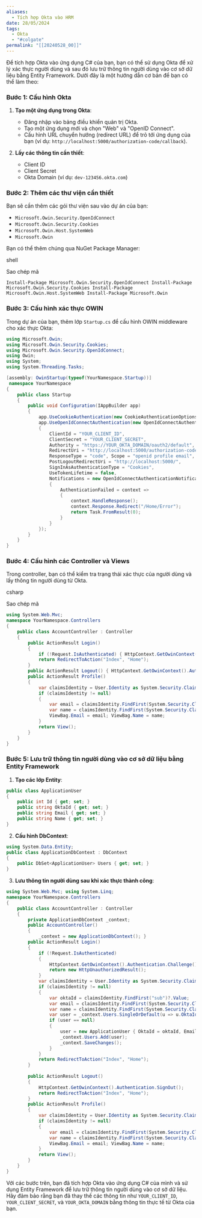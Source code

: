 ```yaml
---
aliases:
  - Tích hợp Okta vào HRM
date: 28/05/2024
tags:
  - Okta
  - "#colgate"
permalink: "[[20240528_00]]"
---
```


Để tích hợp Okta vào ứng dụng C# của bạn, bạn có thể sử dụng Okta để xử lý xác thực người dùng và sau đó lưu trữ thông tin người dùng vào cơ sở dữ liệu bằng Entity Framework. Dưới đây là một hướng dẫn cơ bản để bạn có thể làm theo:

### Bước 1: Cấu hình Okta

1. **Tạo một ứng dụng trong Okta**:
    
    - Đăng nhập vào bảng điều khiển quản trị Okta.
    - Tạo một ứng dụng mới và chọn "Web" và "OpenID Connect".
    - Cấu hình URL chuyển hướng (redirect URL) để trỏ tới ứng dụng của bạn (ví dụ: `http://localhost:5000/authorization-code/callback`).
2. **Lấy các thông tin cần thiết**:
    
    - Client ID
    - Client Secret
    - Okta Domain (ví dụ: `dev-123456.okta.com`)

### Bước 2: Thêm các thư viện cần thiết

Bạn sẽ cần thêm các gói thư viện sau vào dự án của bạn:

- `Microsoft.Owin.Security.OpenIdConnect`
- `Microsoft.Owin.Security.Cookies`
- `Microsoft.Owin.Host.SystemWeb`
- `Microsoft.Owin`

Bạn có thể thêm chúng qua NuGet Package Manager:

shell

Sao chép mã

`Install-Package Microsoft.Owin.Security.OpenIdConnect Install-Package Microsoft.Owin.Security.Cookies Install-Package Microsoft.Owin.Host.SystemWeb Install-Package Microsoft.Owin`

### Bước 3: Cấu hình xác thực OWIN

Trong dự án của bạn, thêm lớp `Startup.cs` để cấu hình OWIN middleware cho xác thực Okta:

```csharp
using Microsoft.Owin; 
using Microsoft.Owin.Security.Cookies; 
using Microsoft.Owin.Security.OpenIdConnect; 
using Owin;
using System; 
using System.Threading.Tasks; 

[assembly: OwinStartup(typeof(YourNamespace.Startup))] 
 namespace YourNamespace 
{
    public class Startup
    { 
        public void Configuration(IAppBuilder app)
        { 
            app.UseCookieAuthentication(new CookieAuthenticationOptions { AuthenticationType = "Cookies" }); 
            app.UseOpenIdConnectAuthentication(new OpenIdConnectAuthenticationOptions 
            {
                ClientId = "YOUR_CLIENT_ID",
                ClientSecret = "YOUR_CLIENT_SECRET", 
                Authority = "https://YOUR_OKTA_DOMAIN/oauth2/default",
                RedirectUri = "http://localhost:5000/authorization-code/callback", 
                ResponseType = "code", Scope = "openid profile email",
                PostLogoutRedirectUri = "http://localhost:5000/", 
                SignInAsAuthenticationType = "Cookies", 
                UseTokenLifetime = false, 
                Notifications = new OpenIdConnectAuthenticationNotifications 
                { 
                    AuthenticationFailed = context => 
                    { 
                        context.HandleResponse(); 
                        context.Response.Redirect("/Home/Error"); 
                        return Task.FromResult(0); 
                    } 
                } 
            }); 
        } 
    }
}
```

### Bước 4: Cấu hình các Controller và Views

Trong controller, bạn có thể kiểm tra trạng thái xác thực của người dùng và lấy thông tin người dùng từ Okta.

csharp

Sao chép mã

```csharp
using System.Web.Mvc;  
namespace YourNamespace.Controllers
{
    public class AccountController : Controller
    {
        public ActionResult Login()
        {
            if (!Request.IsAuthenticated) { HttpContext.GetOwinContext().Authentication.Challenge(); return new HttpUnauthorizedResult(); }
            return RedirectToAction("Index", "Home");
        }
        public ActionResult Logout() { HttpContext.GetOwinContext().Authentication.SignOut(); return RedirectToAction("Index", "Home"); }
        public ActionResult Profile() 
        { 
            var claimsIdentity = User.Identity as System.Security.Claims.ClaimsIdentity; 
            if (claimsIdentity != null)
            { 
                var email = claimsIdentity.FindFirst(System.Security.Claims.ClaimTypes.Email)?.Value;
                var name = claimsIdentity.FindFirst(System.Security.Claims.ClaimTypes.Name)?.Value;
                ViewBag.Email = email; ViewBag.Name = name; 
            } 
            return View();
        }
    }
}
```

### Bước 5: Lưu trữ thông tin người dùng vào cơ sở dữ liệu bằng Entity Framework

1. **Tạo các lớp Entity**:


```csharp
public class ApplicationUser 
{  
	public int Id { get; set; }   
	public string OktaId { get; set; }  
	public string Email { get; set; }  
	public string Name { get; set; } 
}
```

2. **Cấu hình DbContext**:



```csharp
using System.Data.Entity; 
public class ApplicationDbContext : DbContext 
{     
	public DbSet<ApplicationUser> Users { get; set; } 
}
```

3. **Lưu thông tin người dùng sau khi xác thực thành công**:


```csharp
using System.Web.Mvc; using System.Linq;  
namespace YourNamespace.Controllers
{
    public class AccountController : Controller 
    { 
        private ApplicationDbContext _context; 
        public AccountController()
        { 
            _context = new ApplicationDbContext(); } 
        public ActionResult Login() 
        { 
            if (!Request.IsAuthenticated) 
            {
                HttpContext.GetOwinContext().Authentication.Challenge();
                return new HttpUnauthorizedResult();
            } 
            var claimsIdentity = User.Identity as System.Security.Claims.ClaimsIdentity;
            if (claimsIdentity != null) 
            {
                var oktaId = claimsIdentity.FindFirst("sub")?.Value;
                var email = claimsIdentity.FindFirst(System.Security.Claims.ClaimTypes.Email)?.Value;
                var name = claimsIdentity.FindFirst(System.Security.Claims.ClaimTypes.Name)?.Value; 
                var user = _context.Users.SingleOrDefault(u => u.OktaId == oktaId); 
                if (user == null) 
                {
                    user = new ApplicationUser { OktaId = oktaId, Email = email, Name = name };
                    _context.Users.Add(user); 
                    _context.SaveChanges();
                }
            } 
            return RedirectToAction("Index", "Home"); 
        } 
        
        public ActionResult Logout() 
        { 
            HttpContext.GetOwinContext().Authentication.SignOut();
            return RedirectToAction("Index", "Home"); 
        }
        public ActionResult Profile() 
        { 
            var claimsIdentity = User.Identity as System.Security.Claims.ClaimsIdentity; 
            if (claimsIdentity != null) 
            { 
                var email = claimsIdentity.FindFirst(System.Security.Claims.ClaimTypes.Email)?.Value;
                var name = claimsIdentity.FindFirst(System.Security.Claims.ClaimTypes.Name)?.Value;
                ViewBag.Email = email; ViewBag.Name = name;
            } 
            return View();
        }
    }
}
```

Với các bước trên, bạn đã tích hợp Okta vào ứng dụng C# của mình và sử dụng Entity Framework để lưu trữ thông tin người dùng vào cơ sở dữ liệu. Hãy đảm bảo rằng bạn đã thay thế các thông tin như `YOUR_CLIENT_ID`, `YOUR_CLIENT_SECRET`, và `YOUR_OKTA_DOMAIN` bằng thông tin thực tế từ Okta của bạn.